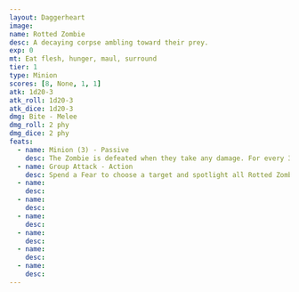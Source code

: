 ```yaml
---
layout: Daggerheart
image:
name: Rotted Zombie
desc: A decaying corpse ambling toward their prey.
exp: 0
mt: Eat flesh, hunger, maul, surround
tier: 1
type: Minion
scores: [8, None, 1, 1]
atk: 1d20-3
atk_roll: 1d20-3
atk_dice: 1d20-3
dmg: Bite - Melee
dmg_roll: 2 phy
dmg_dice: 2 phy
feats:
  - name: Minion (3) - Passive
    desc: The Zombie is defeated when they take any damage. For every 3 damage a PC deals to the Zombie, defeat an additional Minion within range the attack would succeed against.
  - name: Group Attack - Action
    desc: Spend a Fear to choose a target and spotlight all Rotted Zombies within Close range of them. Those Minions move into Melee range of the target and make one shared attack roll. On a success, they deal 2 physical damage each. Combine this damage.
  - name: 
    desc: 
  - name: 
    desc: 
  - name: 
    desc: 
  - name: 
    desc: 
  - name: 
    desc: 
  - name: 
    desc: 
---
```

